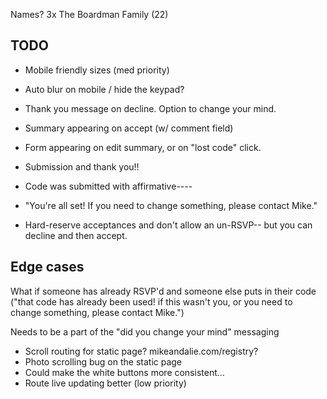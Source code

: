 Names?
3x The Boardman Family (22)




TODO
----

* Mobile friendly sizes (med priority)
* Auto blur on mobile / hide the keypad?

* Thank you message on decline. Option to change your mind.
* Summary appearing on accept (w/ comment field)
* Form appearing on edit summary, or on "lost code" click.
* Submission and thank you!!

* Code was submitted with affirmative----
* "You're all set! If you need to change something, please contact Mike."
* Hard-reserve acceptances and don't allow an un-RSVP-- but you can decline and then accept.



Edge cases
----------

What if someone has already RSVP'd and someone else puts in their code ("that code has already been used! if this wasn't you, or you need to change something, please contact Mike.")

Needs to be a part of the "did you change your mind" messaging

* Scroll routing for static page? mikeandalie.com/registry?
* Photo scrolling bug on the static page
* Could make the white buttons more consistent...
* Route live updating better (low priority)
